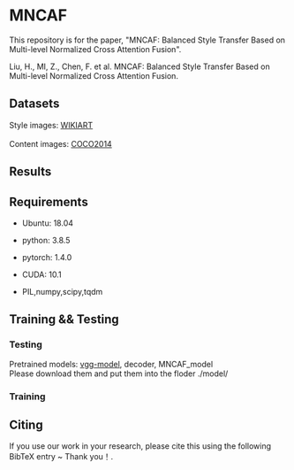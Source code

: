 # MNCAF

This repository is for the paper, "MNCAF: Balanced Style Transfer Based on Multi-level Normalized Cross Attention Fusion".

Liu, H., MI, Z., Chen, F. et al. MNCAF: Balanced Style Transfer Based on Multi-level Normalized Cross Attention Fusion.

## Datasets

 Style images: [WIKIART](https://www.wikiart.org/)  <br>  
Content images: [COCO2014](https://cocodataset.org/#home) <br>

## Results



## Requirements

* Ubuntu: 18.04

* python: 3.8.5

* pytorch: 1.4.0

* CUDA: 10.1

* PIL,numpy,scipy,tqdm

## Training && Testing

### Testing

Pretrained models: [vgg-model](https://drive.google.com/file/d/1BinnwM5AmIcVubr16tPTqxMjUCE8iu5M/view?usp=sharing),  decoder, MNCAF_model<br> 
Please download them and put them into the floder  ./model/  <br>

### Training

## Citing

If you use our work in your research, please cite this using the following BibTeX entry ~ Thank you！. 
